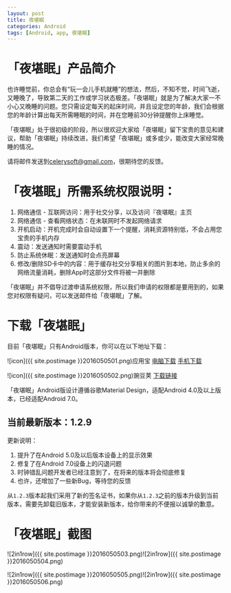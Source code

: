 ```yaml
---
layout: post
title: 夜堪眠
categories: Android
tags: [Android, app, 夜堪眠]
---
```


# 「夜堪眠」产品简介

也许睡觉前，你总会有“玩一会儿手机就睡”的想法，然后，不知不觉，时间飞逝，又睡晚了，导致第二天的工作或学习状态极差。「夜堪眠」就是为了解决大家一不小心又晚睡的问题。您只需设定每天的起床时间，并且设定您的年龄，我们会根据您的年龄计算出每天所需睡眠的时间，并在您睡前30分钟提醒你上床睡觉。

「夜堪眠」处于很初级的阶段，所以很欢迎大家给「夜堪眠」留下宝贵的意见和建议，帮助「夜堪眠」持续改进，我们希望「夜堪眠」或多或少，能改变大家经常晚睡的情况。

请将邮件发送到[celerysoft@gmail.com](mailto:celerysoft@gmail.com)，很期待您的反馈。

# 「夜堪眠」所需系统权限说明：

1. 网络通信 - 互联网访问：用于社交分享，以及访问『夜堪眠』主页
2. 网络通信 - 查看网络状态：在未联网时不发起网络请求
3. 开机启动：开机完成时会自动设置下一个提醒，消耗资源特别低，不会占用您宝贵的手机内存
4. 震动：发送通知时需要震动手机
5. 防止系统休眠：发送通知时会点亮屏幕
6. 修改/删除SD卡中的内容：用于缓存社交分享相关的图片到本地，防止多余的网络流量消耗，删除App时这部分文件将被一并删除

「夜堪眠」并不倡导过渡申请系统权限，所以我们申请的权限都是要用到的，如果您对权限有疑问，可以发送邮件给「夜堪眠」了解。

# 下载「夜堪眠」

目前「夜堪眠」只有Android版本，你可以在以下地址下载：

![icon]({{ site.postimage }}2016050501.png)应用宝
[电脑下载](http://android.myapp.com/myapp/detail.htm?apkName=com.celerysoft.bedtime)
[手机下载](http://a.app.qq.com/o/simple.jsp?pkgname=com.celerysoft.bedtime)

![icon]({{ site.postimage }}2016050502.png)豌豆荚
[下载链接](http://www.wandoujia.com/apps/com.celerysoft.bedtime)

「夜堪眠」Android版设计遵循谷歌Material Design，适配Android 4.0及以上版本，已经适配Android 7.0。

## 当前最新版本：**1.2.9**
更新说明：

1. 提升了在Android 5.0及以后版本设备上的显示效果
2. 修复了在Android 7.0设备上的闪退问题
3. 时钟错乱问题开发者已经注意到了，在将来的版本将会彻底修复
4. 也许，还增加了一些新Bug，等待您的反馈

从`1.2.3`版本起我们采用了新的签名证书，如果你从`1.2.3`之前的版本升级到当前版本，需要先卸载旧版本，才能安装新版本，给你带来的不便报以诚挚的歉意。

# 「夜堪眠」截图

![2in1row]({{ site.postimage }}2016050503.png)![2in1row]({{ site.postimage }}2016050504.png)

![2in1row]({{ site.postimage }}2016050505.png)![2in1row]({{ site.postimage }}2016050506.png)
